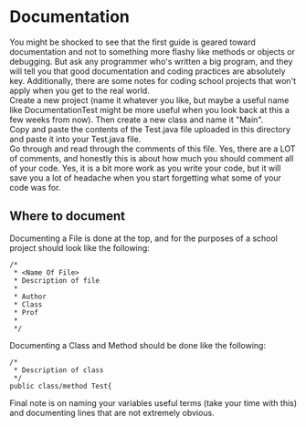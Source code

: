 # Documentation  
You might be shocked to see that the first guide is geared toward documentation and not to something more flashy like methods or objects or debugging. But ask any programmer who's written a big program, and they will tell you that good documentation and coding practices are absolutely key. Additionally, there are some notes for coding school projects that won't apply when you get to the real world.  
Create a new project (name it whatever you like, but maybe a useful name like DocumentationTest might be more useful when you look back at this a few weeks from now). Then create a new class and name it "Main".  
Copy and paste the contents of the Test.java file uploaded in this directory and paste it into your Test.java file.  
Go through and read through the comments of this file. Yes, there are a LOT of comments, and honestly this is about how much you should comment all of your code. Yes, it is a bit more work as you write your code, but it will save you a lot of headache when you start forgetting what some of your code was for.  

## Where to document  
Documenting a File is done at the top, and for the purposes of a school project should look like the following:  
```
/*  
 * <Name Of File>  
 * Description of file  
 *  
 * Author  
 * Class  
 * Prof  
 *  
 */  
```    

Documenting a Class and Method should be done like the following:  
```  
/*   
 * Description of class  
 */  
public class/method Test{  
```    

Final note is on naming your variables useful terms (take your time with this) and documenting lines that are not extremely obvious.  

